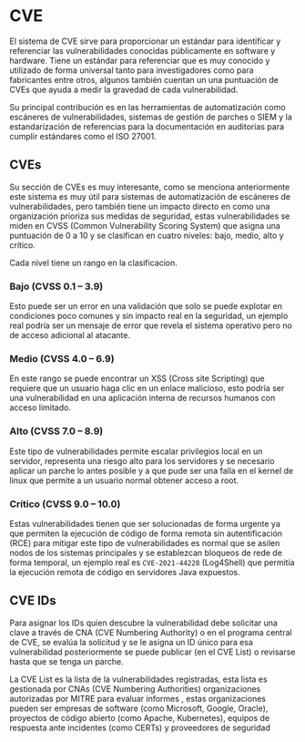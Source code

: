 
# CVE

El sistema de CVE sirve para proporcionar un estándar para identificar y referenciar las vulnerabilidades conocidas públicamente en software y hardware.
Tiene un estándar para referenciar que es muy conocido y utilizado de forma universal tanto para investigadores como para fabricantes entre otros, algunos también cuentan un una puntuación de CVEs que ayuda a medir la gravedad de cada vulnerabilidad.

Su principal contribución es en las herramientas de automatización como escáneres de vulnerabilidades, sistemas de gestión de parches o SIEM y la estandarización de referencias para la documentación en auditorias para cumplir estándares como el ISO 27001.

## CVEs

Su sección de CVEs es muy interesante, como se menciona anteriormente este sistema es muy útil para sistemas de automatización de escáneres de vulnerabilidades, pero también tiene un impacto directo en como una organización prioriza sus medidas de seguridad, estas vulnerabilidades se miden en CVSS (Common Vulnerability Scoring System) que asigna una puntuación de 0 a 10 y se clasifican en cuatro niveles: bajo, medio, alto y crítico.

Cada nivel tiene un rango en la clasificacion.

### Bajo (CVSS 0.1 – 3.9)

Esto puede ser un error en una validación que solo se puede explotar en condiciones poco comunes y sin impacto real en la seguridad, un ejemplo real podría ser un mensaje de error que revela el sistema operativo pero no de acceso adicional al atacante.

### Medio (CVSS 4.0 – 6.9)

En este rango se puede encontrar un XSS (Cross site Scripting) que requiere que un usuario haga clic en un enlace malicioso, esto podría ser una vulnerabilidad en una aplicación interna de recursos humanos con acceso limitado.

### Alto (CVSS 7.0 – 8.9)

Este tipo de vulnerabilidades permite escalar privilegios local en un servidor, representa una riesgo alto para los servidores  y se necesario aplicar un parche lo antes posible y a que pude ser una falla en el kernel de linux que permite a un usuario normal obtener acceso a root.

### Crítico (CVSS 9.0 – 10.0)

Estas vulnerabilidades tienen que ser solucionadas de forma urgente ya que permiten la ejecución de código de forma remota sin autentificación (RCE) para mitigar este tipo de vulnerabilidades es normal que se asilen nodos de los sistemas principales y se establezcan bloqueos de rede de forma temporal, un ejemplo real es `CVE-2021-44228` (Log4Shell) que permitía la ejecución remota de código en servidores Java expuestos.

## CVE IDs

Para asignar los IDs quien descubre la vulnerabilidad debe solicitar una clave a través de CNA (CVE Numbering Authority) o en el programa central de CVE, se evalúa la solicitud y se le asigna un ID único para esa vulnerabilidad posteriormente se puede publicar (en el CVE List) o revisarse hasta que se tenga un parche.

La CVE List es la lista de la vulnerabilidades registradas, esta lista es gestionada por  CNAs (CVE Numbering Authorities) organizaciones autorizadas por MITRE para evaluar informes , estas organizaciones pueden ser empresas de software (como Microsoft, Google, Oracle), proyectos de código abierto (como Apache, Kubernetes), equipos de respuesta ante incidentes (como CERTs) y proveedores de seguridad